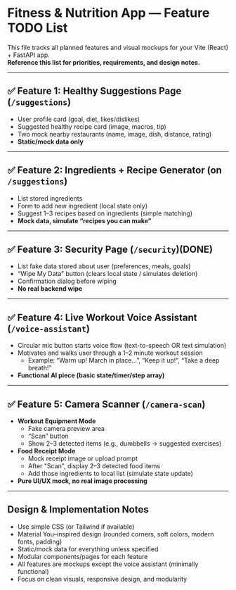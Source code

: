 # Fitness & Nutrition App — Feature TODO List

This file tracks all planned features and visual mockups for your Vite (React) + FastAPI app.  
**Reference this list for priorities, requirements, and design notes.**

---

## ✅ Feature 1: Healthy Suggestions Page (`/suggestions`)

- User profile card (goal, diet, likes/dislikes)
- Suggested healthy recipe card (image, macros, tip)
- Two mock nearby restaurants (name, image, dish, distance, rating)
- **Static/mock data only**

---

## ✅ Feature 2: Ingredients + Recipe Generator (on `/suggestions`)

- List stored ingredients
- Form to add new ingredient (local state only)
- Suggest 1–3 recipes based on ingredients (simple matching)
- **Mock data, simulate “recipes you can make”**

---

## ✅ Feature 3: Security Page (`/security`)(DONE)

- List fake data stored about user (preferences, meals, goals)
- “Wipe My Data” button (clears local state / simulates deletion)
- Confirmation dialog before wiping
- **No real backend wipe**

---

## ✅ Feature 4: Live Workout Voice Assistant (`/voice-assistant`)

- Circular mic button starts voice flow (text-to-speech OR text simulation)
- Motivates and walks user through a 1–2 minute workout session
  - Example: “Warm up! March in place…”, “Keep it up!”, “Take a deep breath!”
- **Functional AI piece (basic state/timer/step array)**

---

## ✅ Feature 5: Camera Scanner (`/camera-scan`)

- **Workout Equipment Mode**
  - Fake camera preview area
  - “Scan” button
  - Show 2–3 detected items (e.g., dumbbells → suggested exercises)
- **Food Receipt Mode**
  - Mock receipt image or upload prompt
  - After "Scan", display 2–3 detected food items
  - Add those ingredients to local list (simulate state update)
- **Pure UI/UX mock, no real image processing**

---

## Design & Implementation Notes

- Use simple CSS (or Tailwind if available)
- Material You–inspired design (rounded corners, soft colors, modern fonts, padding)
- Static/mock data for everything unless specified
- Modular components/pages for each feature
- All features are mockups except the voice assistant (minimally functional)
- Focus on clean visuals, responsive design, and modularity
